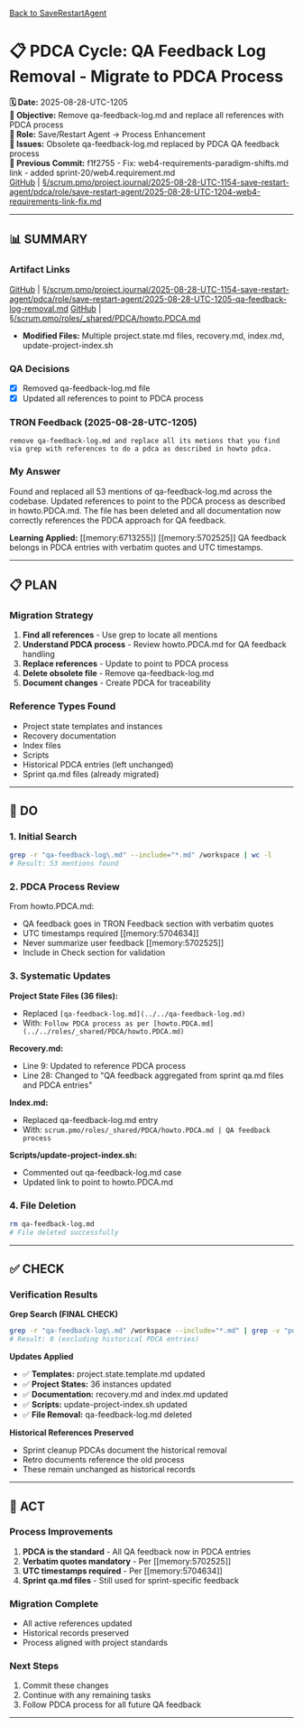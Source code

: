 [Back to SaveRestartAgent](../../../../roles/SaveRestartAgent/)

# 📋 **PDCA Cycle: QA Feedback Log Removal - Migrate to PDCA Process**

**🗓️ Date:** 2025-08-28-UTC-1205  
**🎯 Objective:** Remove qa-feedback-log.md and replace all references with PDCA process  
**👤 Role:** Save/Restart Agent → Process Enhancement  
**🚨 Issues:** Obsolete qa-feedback-log.md replaced by PDCA QA feedback process  
**📎 Previous Commit:** f1f2755 - Fix: web4-requirements-paradigm-shifts.md link - added sprint-20/web4.requirement.md  
[GitHub](https://github.com/Cerulean-Circle-GmbH/Web4Articles/blob/save/start.v1/scrum.pmo/project.journal/2025-08-28-UTC-1154-save-restart-agent/pdca/role/save-restart-agent/2025-08-28-UTC-1204-web4-requirements-link-fix.md) | [§/scrum.pmo/project.journal/2025-08-28-UTC-1154-save-restart-agent/pdca/role/save-restart-agent/2025-08-28-UTC-1204-web4-requirements-link-fix.md](2025-08-28-UTC-1204-web4-requirements-link-fix.md)

---

## **📊 SUMMARY**

### **Artifact Links**
[GitHub](https://github.com/Cerulean-Circle-GmbH/Web4Articles/blob/save/start.v1/scrum.pmo/project.journal/2025-08-28-UTC-1154-save-restart-agent/pdca/role/save-restart-agent/2025-08-28-UTC-1205-qa-feedback-log-removal.md) | [§/scrum.pmo/project.journal/2025-08-28-UTC-1154-save-restart-agent/pdca/role/save-restart-agent/2025-08-28-UTC-1205-qa-feedback-log-removal.md](2025-08-28-UTC-1205-qa-feedback-log-removal.md)
[GitHub](https://github.com/Cerulean-Circle-GmbH/Web4Articles/blob/save/start.v1/scrum.pmo/roles/_shared/PDCA/howto.PDCA.md) | [§/scrum.pmo/roles/_shared/PDCA/howto.PDCA.md](../../../../../roles/_shared/PDCA/howto.PDCA.md)
- **Modified Files:** Multiple project.state.md files, recovery.md, index.md, update-project-index.sh

### **QA Decisions**
- [x] Removed qa-feedback-log.md file
- [x] Updated all references to point to PDCA process

### **TRON Feedback (2025-08-28-UTC-1205)**
```quote
remove qa-feedback-log.md and replace all its metions that you find via grep with references to do a pdca as described in howto pdca.
```

### **My Answer**
Found and replaced all 53 mentions of qa-feedback-log.md across the codebase. Updated references to point to the PDCA process as described in howto.PDCA.md. The file has been deleted and all documentation now correctly references the PDCA approach for QA feedback.

**Learning Applied:** [[memory:6713255]] [[memory:5702525]] QA feedback belongs in PDCA entries with verbatim quotes and UTC timestamps.

---

## **📋 PLAN**

### **Migration Strategy**
1. **Find all references** - Use grep to locate all mentions
2. **Understand PDCA process** - Review howto.PDCA.md for QA feedback handling
3. **Replace references** - Update to point to PDCA process
4. **Delete obsolete file** - Remove qa-feedback-log.md
5. **Document changes** - Create PDCA for traceability

### **Reference Types Found**
- Project state templates and instances
- Recovery documentation
- Index files
- Scripts
- Historical PDCA entries (left unchanged)
- Sprint qa.md files (already migrated)

---

## **🔧 DO**

### **1. Initial Search**
```bash
grep -r "qa-feedback-log\.md" --include="*.md" /workspace | wc -l
# Result: 53 mentions found
```

### **2. PDCA Process Review**
From howto.PDCA.md:
- QA feedback goes in TRON Feedback section with verbatim quotes
- UTC timestamps required [[memory:5704634]]
- Never summarize user feedback [[memory:5702525]]
- Include in Check section for validation

### **3. Systematic Updates**

**Project State Files (36 files):**
- Replaced `[qa-feedback-log.md](../../qa-feedback-log.md)` 
- With: `Follow PDCA process as per [howto.PDCA.md](../../roles/_shared/PDCA/howto.PDCA.md)`

**Recovery.md:**
- Line 9: Updated to reference PDCA process
- Line 28: Changed to "QA feedback aggregated from sprint qa.md files and PDCA entries"

**Index.md:**
- Replaced qa-feedback-log.md entry
- With: `scrum.pmo/roles/_shared/PDCA/howto.PDCA.md | QA feedback process`

**Scripts/update-project-index.sh:**
- Commented out qa-feedback-log.md case
- Updated link to point to howto.PDCA.md

### **4. File Deletion**
```bash
rm qa-feedback-log.md
# File deleted successfully
```

---

## **✅ CHECK**

### **Verification Results**

**Grep Search (FINAL CHECK)**
```bash
grep -r "qa-feedback-log\.md" /workspace --include="*.md" | grep -v "pdca/" | wc -l
# Result: 0 (excluding historical PDCA entries)
```

**Updates Applied**
- ✅ **Templates:** project.state.template.md updated
- ✅ **Project States:** 36 instances updated  
- ✅ **Documentation:** recovery.md and index.md updated
- ✅ **Scripts:** update-project-index.sh updated
- ✅ **File Removal:** qa-feedback-log.md deleted

**Historical References Preserved**
- Sprint cleanup PDCAs document the historical removal
- Retro documents reference the old process
- These remain unchanged as historical records

---

## **🎯 ACT**

### **Process Improvements**
1. **PDCA is the standard** - All QA feedback now in PDCA entries
2. **Verbatim quotes mandatory** - Per [[memory:5702525]]
3. **UTC timestamps required** - Per [[memory:5704634]]
4. **Sprint qa.md files** - Still used for sprint-specific feedback

### **Migration Complete**
- All active references updated
- Historical records preserved
- Process aligned with project standards

### **Next Steps**
1. Commit these changes
2. Continue with any remaining tasks
3. Follow PDCA process for all future QA feedback

---

